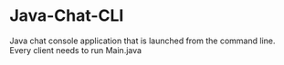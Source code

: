 # Java-Chat-CLI
Java chat console application that is launched from the command line.
Every client needs to run Main.java
